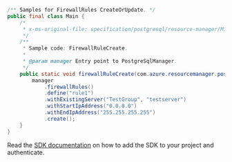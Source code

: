 ```java
/** Samples for FirewallRules CreateOrUpdate. */
public final class Main {
    /*
     * x-ms-original-file: specification/postgresql/resource-manager/Microsoft.DBforPostgreSQL/stable/2017-12-01/examples/FirewallRuleCreate.json
     */
    /**
     * Sample code: FirewallRuleCreate.
     *
     * @param manager Entry point to PostgreSqlManager.
     */
    public static void firewallRuleCreate(com.azure.resourcemanager.postgresql.PostgreSqlManager manager) {
        manager
            .firewallRules()
            .define("rule1")
            .withExistingServer("TestGroup", "testserver")
            .withStartIpAddress("0.0.0.0")
            .withEndIpAddress("255.255.255.255")
            .create();
    }
}
```

Read the [SDK documentation](https://github.com/Azure/azure-sdk-for-java/blob/azure-resourcemanager-postgresql_1.0.2/sdk/postgresql/azure-resourcemanager-postgresql/README.md) on how to add the SDK to your project and authenticate.
